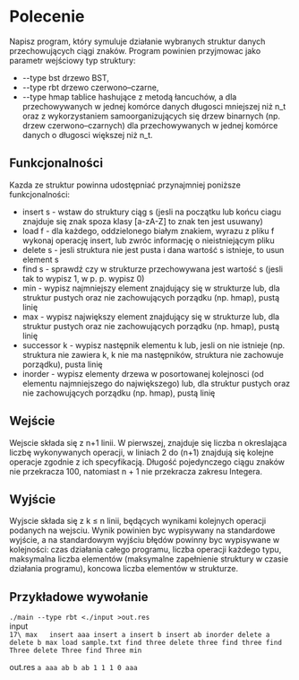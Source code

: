 # Polecenie
Napisz program, który symuluje działanie wybranych struktur danych przechowujących ciągi znaków.
Program powinien przyjmowac jako parametr wejściowy typ struktury:
* --type bst drzewo BST,
* --type rbt drzewo czerwono–czarne,
* --type hmap tablice hashujące z metodą łancuchów, a dla przechowywanych w jednej komórce danych długosci mniejszej 
niż n_t oraz z wykorzystaniem samoorganizujących się drzew binarnych (np. drzew czerwono–czarnych) dla przechowywanych 
w jednej komórce danych o długosci większej niż n_t.

## Funkcjonalności
Kazda ze struktur powinna udostępniać przynajmniej poniższe funkcjonalności:
* insert s - wstaw do struktury ciąg s (jesli na początku lub końcu ciagu znajduje się znak spoza klasy [a-zA-Z] to znak
ten jest usuwany)
* load f - dla każdego, oddzielonego białym znakiem, wyrazu z pliku f wykonaj operację insert,
lub zwróc informację o nieistniejącym pliku
* delete s - jesli struktura nie jest pusta i dana wartość s istnieje, to usun element s
* find s - sprawdź czy w strukturze przechowywana jest wartość s (jesli tak to wypisz 1, w p. p. wypisz 0)
* min - wypisz najmniejszy element znajdujący się w strukturze lub, dla struktur pustych oraz
nie zachowujących porządku (np. hmap), pustą linię
* max - wypisz największy element znajdujący się w strukturze lub, dla struktur pustych oraz
nie zachowujących porządku (np. hmap), pustą linię
* successor k - wypisz następnik elementu k lub, jesli on nie istnieje (np. struktura nie zawiera
k, k nie ma następników, struktura nie zachowuje porządku), pusta linię
* inorder - wypisz elementy drzewa w posortowanej kolejnosci (od elementu najmniejszego do
największego) lub, dla struktur pustych oraz nie zachowujących porządku (np. hmap), pustą linię

## Wejście
Wejscie składa się z n+1 linii. W pierwszej, znajduje się liczba n okreslająca liczbę wykonywanych operacji, 
w liniach 2 do (n+1) znajdują się kolejne operacje zgodnie z ich specyfikacją.
Długość pojedynczego ciągu znaków nie przekracza 100, natomiast n + 1 nie przekracza zakresu Integera.

## Wyjście
Wyjscie składa się z k ≤ n linii, będących wynikami kolejnych operacji podanych na wejsciu.
Wynik powinien byc wypisywany na standardowe wyjście, a na standardowym wyjściu błędów powinny byc 
wypisywane w kolejności: czas działania całego programu, liczba operacji każdego typu,
maksymalna liczba elementów (maksymalne zapełnienie struktury w czasie działania programu),
koncowa liczba elementów w strukturze.

## Przykładowe wywołanie
`./main --type rbt <./input >out.res`</br>
input</br>
`17\
max  
insert aaa
insert a
insert b
insert ab
inorder
delete a
delete b
max
load sample.txt
find three
delete three
find three
find Three
delete Three
find Three
min`

out.res
`a aaa ab b
ab
1
1
1
0
aaa`

